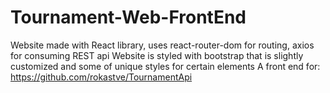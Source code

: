 # Tournament-Web-FrontEnd

Website made with React library, uses react-router-dom for routing, axios for consuming REST api
Website is styled with bootstrap that is slightly customized and some of unique styles for certain elements
A front end for: https://github.com/rokastve/TournamentApi

